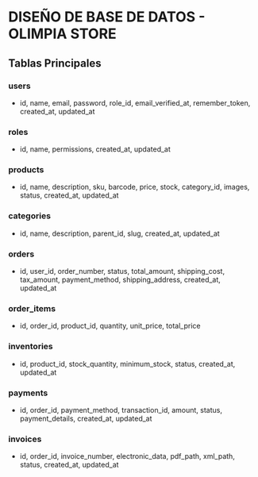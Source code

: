 # DISEÑO DE BASE DE DATOS - OLIMPIA STORE

## Tablas Principales

### users
- id, name, email, password, role_id, email_verified_at, remember_token, created_at, updated_at

### roles
- id, name, permissions, created_at, updated_at

### products
- id, name, description, sku, barcode, price, stock, category_id, images, status, created_at, updated_at

### categories
- id, name, description, parent_id, slug, created_at, updated_at

### orders
- id, user_id, order_number, status, total_amount, shipping_cost, tax_amount, payment_method, shipping_address, created_at, updated_at

### order_items
- id, order_id, product_id, quantity, unit_price, total_price

### inventories
- id, product_id, stock_quantity, minimum_stock, status, created_at, updated_at

### payments
- id, order_id, payment_method, transaction_id, amount, status, payment_details, created_at, updated_at

### invoices
- id, order_id, invoice_number, electronic_data, pdf_path, xml_path, status, created_at, updated_at